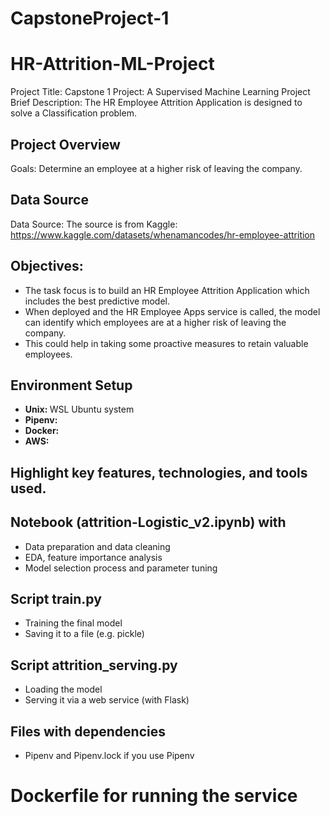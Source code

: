 # CapstoneProject-1

# HR-Attrition-ML-Project
Project Title: Capstone 1 Project: A Supervised Machine Learning Project
Brief Description: The HR Employee Attrition Application is designed to solve a Classification problem.


## Project Overview
Goals: Determine an employee at a higher risk of leaving the company.

## Data Source
Data Source: The source is from Kaggle: https://www.kaggle.com/datasets/whenamancodes/hr-employee-attrition 

## Objectives: 
* The task focus is to build an HR Employee Attrition Application which includes the best predictive model.
* When deployed and the HR Employee Apps service is called, the model can identify which employees are at a higher risk of leaving the company.
* This could help in taking some proactive measures to retain valuable employees.

## Environment Setup 

* <b> Unix: </b> WSL Ubuntu system
* <b> Pipenv: </b> 
* <b> Docker: </b>
* <b> AWS: </b>
## Highlight key features, technologies, and tools used.

## Notebook (attrition-Logistic_v2.ipynb) with
* Data preparation and data cleaning
* EDA, feature importance analysis
* Model selection process and parameter tuning
## Script train.py
* Training the final model
* Saving it to a file (e.g. pickle) 
## Script attrition_serving.py
* Loading the model
* Serving it via a web service (with Flask)
## Files with dependencies
* Pipenv and Pipenv.lock if you use Pipenv
# Dockerfile for running the service


